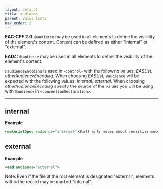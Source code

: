 ```yaml
---
layout: default
title: audience
parent: Value lists
nav_order: 2
---
```


**EAC-CPF 2.0:**
`@audience` may be used in all elements to define the visibility of the element's content. Content can be defined as either "internal" or "external".

**EAD4:**
`@audience` may be used in all elements to define the visibility of the element's content. 

`@audienceEncoding` is used in `<control>` with the following values: *EASList, otherAudienceEncoding.* When choosing *EASList*, `@audience` will be expected with the following values: *internal, external.* When choosing *otherAudienceEncoding* specify the source of the values you will be using with `@audience` in `<conventionDeclaration>`.

___

## internal
**Example**
```xml
<materialSpec audience="internal">Staff only notes about sensitive material</materialSpec>
```

## external
**Example**
```xml
<ead audience="external">
```
Note: Even if the file at the root element is designated "external", elements within the record may be marked "internal".
